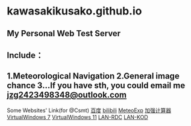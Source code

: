 # kawasakikusako.github.io
My Personal Web Test Server  
-
Include：
-
  1.Meteorological Navigation
  2.General image chance
  3...If you have sth, you could email me
jzg2423498348@outlook.com
-
Some Websites' Link(for @Csmt)
[百度](https://www.baidu.com)
[bilibili](https://www.bilibili.com)
[MeteoExp](https://kawasakikusako.github.io/GeneralWebEngine/explorer_files/meteo_exp/MeteoExplorer.html)
[加强计算器](http://tools-vue.zuoyebang.com/static/hy/tools-vue/calculator.html)
[VirtualWindows 7](https://win7simu.visnalize.com)
[VirtualWindows 11](https://win11.blueedge.me/)
[LAN-RDC](http://192.168.10.4:11000)
[LAN-KOD](http://192.168.10.4:8095)
